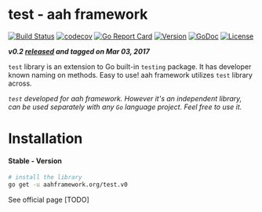 # test - aah framework

[![Build Status](https://travis-ci.org/go-aah/test.svg?branch=master)](https://travis-ci.org/go-aah/test) [![codecov](https://codecov.io/gh/go-aah/test/branch/master/graph/badge.svg)](https://codecov.io/gh/go-aah/test/branch/master) [![Go Report Card](https://goreportcard.com/badge/aahframework.org/test)](https://goreportcard.com/report/aahframework.org/test) [![Version](https://img.shields.io/badge/version-0.2-blue.svg)](https://github.com/go-aah/test/releases/latest)
[![GoDoc](https://godoc.org/aahframework.org/test?status.svg)](https://godoc.org/aahframework.org/test)  [![License](https://img.shields.io/github/license/go-aah/test.svg)](LICENSE)

***v0.2 [released](https://github.com/go-aah/test/releases/latest) and tagged on Mar 03, 2017***

`test` library is an extension to Go built-in `testing` package. It has developer known naming on methods. Easy to use! aah framework utilizes `test` library across.

*`test` developed for aah framework. However it's an independent library, can be used separately with any `Go` language project. Feel free to use it.*

# Installation
#### Stable - Version
```sh
# install the library
go get -u aahframework.org/test.v0
```

See official page [TODO]
